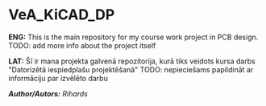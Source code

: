 # VeA_KiCAD_DP

**ENG:** This is the main repository for my course work project in PCB design.  TODO: add more info about the project itself

**LAT:** Šī ir mana projekta galvenā repozitorija, kurā tiks veidots kursa darbs "Datorizētā iespiedplašu projektēšanā"  TODO: nepieciešams papildināt ar informāciju par izvēlēto darbu
		 
		 
***Author/Autors:*** *Rihards*
